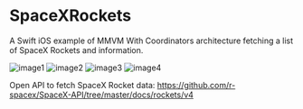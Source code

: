 # SpaceXRockets
A Swift iOS example of MMVM With Coordinators  architecture fetching a list of SpaceX Rockets and information. 


![image1](https://user-images.githubusercontent.com/11052642/138285530-b6a7db59-27bc-470a-a29c-d5411d1d2a54.jpeg)
![image2](https://user-images.githubusercontent.com/11052642/138285534-7b1dc13e-66fa-43fd-ab8d-852c612222f6.jpeg)
![image3](https://user-images.githubusercontent.com/11052642/138285538-b8218e8b-4fb2-4af6-b925-13f5043d82d2.jpeg)
![image4](https://user-images.githubusercontent.com/11052642/138285542-589780d5-fdc3-4dbf-85cf-75e720d8f431.jpeg)


Open API to fetch SpaceX Rocket data: https://github.com/r-spacex/SpaceX-API/tree/master/docs/rockets/v4
